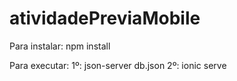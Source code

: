 # atividadePreviaMobile

Para instalar:
npm install

Para executar:
1º: json-server db.json
2º: ionic serve
